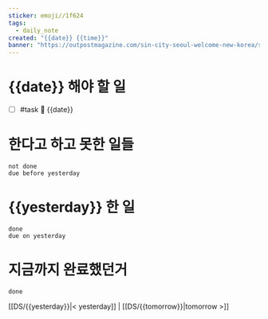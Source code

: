 ```yaml
---
sticker: emoji//1f624
tags:
  - daily_note
created: "{{date}} {{time}}"
banner: "https://outpostmagazine.com/sin-city-seoul-welcome-new-korea/seoul-skyline-photo/"
---
```


# {{date}} 해야 할 일

- [ ] #task 📅 {{date}}

# 한다고 하고 못한 일들
```tasks
not done
due before yesterday
```
# {{yesterday}} 한 일
```tasks
done
due on yesterday
```
# 지금까지 완료했던거 
```tasks
done
```
[[DS/{{yesterday}}|< yesterday]] | [[DS/{{tomorrow}}|tomorrow >]]